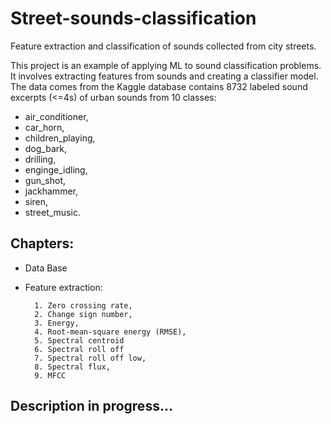 # Street-sounds-classification
Feature extraction and classification of sounds collected from city streets.

This project is an example of applying ML to sound classification problems. It involves extracting features from sounds and creating a classifier model. The data comes from the Kaggle database contains 8732 labeled sound excerpts (<=4s) of urban sounds from 10 classes: 
- air_conditioner, 
- car_horn, 
- children_playing, 
- dog_bark,
- drilling,
- enginge_idling, 
- gun_shot, 
- jackhammer, 
- siren,
- street_music.

## Chapters:
- Data Base
- Feature extraction:

        1. Zero crossing rate,
        2. Change sign number,
        3. Energy,
        4. Root-mean-square energy (RMSE),
        5. Spectral centroid
        6. Spectral roll off
        7. Spectral roll off low,
        8. Spectral flux,
        9. MFCC


## Description in progress...
